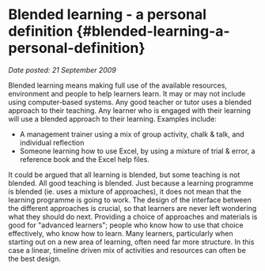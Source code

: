 # Blended learning - a personal definition {#blended-learning-a-personal-definition}

_Date posted: 21 September 2009_

Blended learning means making full use of the available resources, environment and people to help learners learn. It may or may not include using computer-based systems. Any good teacher or tutor uses a blended approach to their teaching. Any learner who is engaged with their learning will use a blended approach to their learning. Examples include:

*   A management trainer using a mix of group activity, chalk & talk, and individual reflection
*   Someone learning how to use Excel, by using a mixture of trial & error, a reference book and the Excel help files.

It could be argued that all learning is blended, but some teaching is not blended. All good teaching is blended. Just because a learning programme is blended (ie. uses a mixture of approaches), it does not mean that the learning programme is going to work. The design of the interface between the different approaches is crucial, so that learners are never left wondering what they should do next. Providing a choice of approaches and materials is good for "advanced learners"; people who know how to use that choice effectively, who know how to learn. Many learners, particularly when starting out on a new area of learning, often need far more structure. In this case a linear, timeline driven mix of activities and resources can often be the best design.